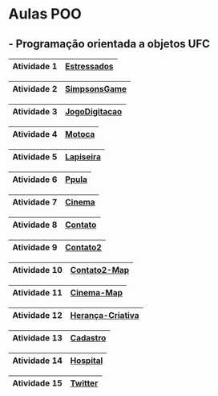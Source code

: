 # Aulas POO

## - Programação orientada a objetos UFC


| Atividade 1 | [Estressados][] |
| --- | --- |

| Atividade 2 | [SimpsonsGame][] |
| --- | --- |

| Atividade 3 | [JogoDigitacao][] |
| --- | --- |

| Atividade 4 | [Motoca][] |
| --- | --- |

| Atividade 5 | [Lapiseira][] |
| --- | --- |

| Atividade 6 | [Ppula][] |
| --- | --- |

| Atividade 7 | [Cinema][] |
| --- | --- |

| Atividade 8 | [Contato][] |
| --- | --- |

| Atividade 9 | [Contato2][] |
| --- | --- |

| Atividade 10 | [Contato2-Map][] |
| --- | --- |

| Atividade 11 | [Cinema-Map][] |
| --- | --- |

| Atividade 12 | [Herança-Criativa][] |
| --- | --- |

| Atividade 13 | [Cadastro][] |
| --- | --- |

| Atividade 14 | [Hospital][] |
| --- | --- |

| Atividade 15 | [Twitter][] |
| --- | --- |

[Estressados]: https://github.com/davimb/POO_UFC/tree/main/Estressados
[SimpsonsGame]: https://github.com/davimb/POO_UFC/tree/main/SimpsonsGame
[JogoDigitacao]: https://github.com/davimb/POO_UFC/tree/main/JogoDigitacao
[Motoca]: https://github.com/davimb/POO_UFC/tree/main/Motoca
[Lapiseira]: https://github.com/davimb/POO_UFC/tree/main/SimpsonsGame
[Ppula]:https://github.com/davimb/POO_UFC/tree/main/Ppula
[Cinema]: https://github.com/davimb/POO_UFC/tree/main/Cinema
[Contato]:https://github.com/davimb/POO_UFC/tree/main/Contato
[Contato2]:https://github.com/davimb/POO_UFC/tree/main/Contato
[Contato2-Map]:https://github.com/davimb/POO_UFC/tree/main/Contato
[Cinema-Map]:https://github.com/davimb/POO_UFC/tree/main/Contato
[Herança-Criativa]:https://github.com/davimb/POO_UFC/tree/main/HerancaC
[Cadastro]:https://github.com/davimb/POO_UFC/tree/main/Banco2
[Hospital]:https://github.com/davimb/POO_UFC/tree/main/Hospital
[Twitter]:https://github.com/davimb/POO_UFC/tree/main/Twitter
